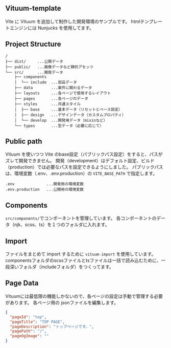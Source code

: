 ## Vituum-template

Vite に Vituum を追加して制作した開発環境のサンプルです。
htmlテンプレートエンジンには Nunjucks を使用してます。

## Project Structure

```
/
├── dist/     ...公開データ
├── public/   ...画像データなど静的アセッツ
└── src/      ...開発データ
	├── components
	│  └── include  ...部品データ
	├── data        ...案件に関わるデータ
	├── layouts     ...各ページで使用するレイアウト
	├── pages       ...各ページのデータ
	├── styles      ...共通スタイル
	│  ├── base     ...基本データ（リセットとベース設定）
	│  ├── design   ...デザインデータ（カスタムプロパティ）
	│  └── develop  ...開発用データ（mixinなど）
	└── types       ...型データ（必要に応じて）
```

## Public path

Vituum を使いつつ Vite のbase設定（パブリックパス設定）をすると、パスがズレて開発できません。
開発（development）はデフォルト設定、ビルド（production）では必要なパスを設定できるようにしました。
パブリックパスは、環境変数（.env、.env.production）の `VITE_BASE_PATH` で指定します。

```
.env              ...開発用の環境変数
.env.production   ...公開用の環境変数
```

## Components

`src/components/`でコンポーネントを管理しています。
各コンポーネントのデータ（njk、scss、ts）を１つのフォルダに入れます。

## Import

ファイルをまとめて import するために `vituum-import` を使用しています。
componentsフォルダのscssファイルとtsファイルは一括で読み込むために、一段深いフォルダ（includeフォルダ）をつくってます。

## Page Data

Vituumには最低限の機能しかないので、各ページの設定は手動で管理する必要があります。
各ページ用の jsonファイルを編集します。

```json
{
  "pageId": "top",
  "pageTitle": "TOP PAGE",
  "pageDescription": "トップページです。",
  "pagePath": "/",
  "pageOgImage": ""
}
```
